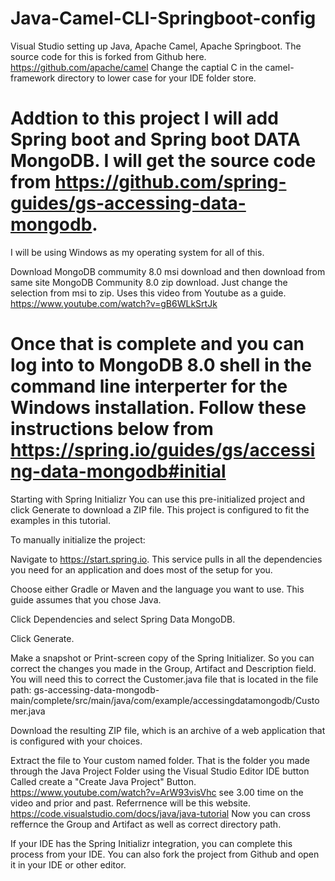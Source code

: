 # Java-Camel-CLI-Springboot-config
Visual Studio setting up Java, Apache Camel, Apache Springboot.  The source code for this is forked from Github here.  https://github.com/apache/camel
Change the captial C in the camel-framework directory to lower case for your IDE folder store.

# Addtion to this project I will add Spring boot and Spring boot DATA MongoDB.  I will get the source code from https://github.com/spring-guides/gs-accessing-data-mongodb.
I will be using Windows as my operating system for all of this.

Download MongoDB commumity 8.0 msi download and then download from same site MongoDB Community 8.0 zip download. Just change the selection from msi to zip.  Uses this video from Youtube as a guide.  https://www.youtube.com/watch?v=gB6WLkSrtJk

# Once that is complete and you can log into to MongoDB 8.0 shell in the command line interperter for the Windows installation.  Follow these instructions below from https://spring.io/guides/gs/accessing-data-mongodb#initial

Starting with Spring Initializr
You can use this pre-initialized project and click Generate to download a ZIP file. This project is configured to fit the examples in this tutorial.

To manually initialize the project:

Navigate to https://start.spring.io. This service pulls in all the dependencies you need for an application and does most of the setup for you.

Choose either Gradle or Maven and the language you want to use. This guide assumes that you chose Java.

Click Dependencies and select Spring Data MongoDB.

Click Generate.

Make a snapshot or Print-screen copy of the Spring Initializer.  So you can correct the changes you made in the Group, Artifact and Description field.  You will need this to correct the Customer.java file that is located in the file path: gs-accessing-data-mongodb-main/complete/src/main/java/com/example/accessingdatamongodb/Customer.java

Download the resulting ZIP file, which is an archive of a web application that is configured with your choices.

Extract the file to Your custom named folder.  That is the folder you made through the Java Project Folder using the Visual Studio Editor IDE button Called create a "Create Java Project" Button.
https://www.youtube.com/watch?v=ArW93visVhc  see 3.00 time on the video and prior and past.  Referrnence will be this website.  https://code.visualstudio.com/docs/java/java-tutorial  Now you can cross reffernce the Group and Artifact as well as correct directory path.

If your IDE has the Spring Initializr integration, you can complete this process from your IDE.
You can also fork the project from Github and open it in your IDE or other editor.





